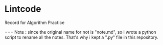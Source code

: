 # Lintcode
Record for Algorithm Practice


===
Note : since the original name for not is "note.md", so i wrote a python script to rename all the notes. That's why i kept a ".py" file in this repository.
